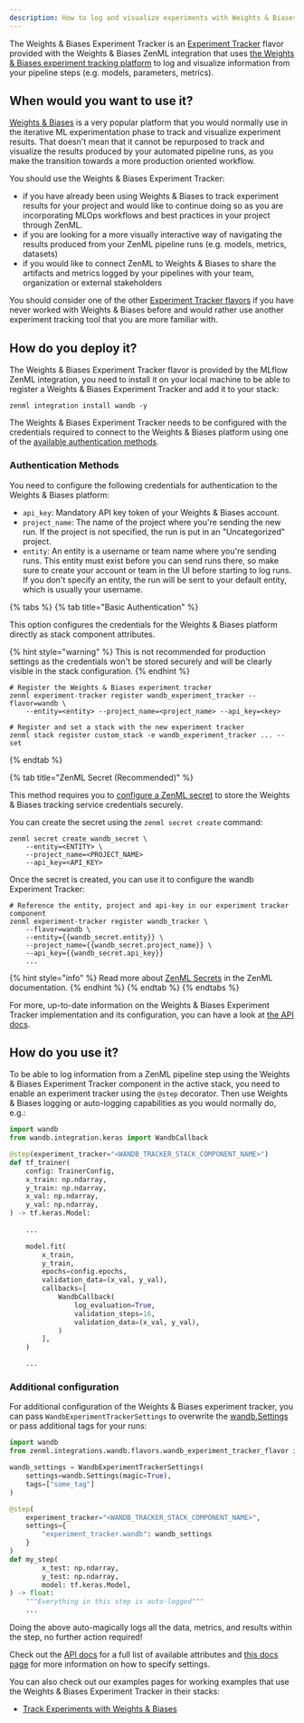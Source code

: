 ```yaml
---
description: How to log and visualize experiments with Weights & Biases
---
```


The Weights & Biases Experiment Tracker is an [Experiment Tracker](./experiment-trackers.md)
flavor provided with the Weights & Biases ZenML integration that uses
[the Weights & Biases experiment tracking platform](https://wandb.ai/site/experiment-tracking)
to log and visualize information from your pipeline steps (e.g. models, parameters,
metrics).

## When would you want to use it?

[Weights & Biases](https://wandb.ai/site/experiment-tracking) is a very
popular platform that you would normally use in the iterative ML experimentation
phase to track and visualize experiment results. That doesn't mean that it
cannot be repurposed to track and visualize the results produced by your
automated pipeline runs, as you make the transition towards a more production
oriented workflow.

You should use the Weights & Biases Experiment Tracker:
* if you have already been using Weights & Biases to track experiment results
for your project and would like to continue doing so as you are incorporating 
MLOps workflows and best practices in your project through ZenML.
* if you are looking for a more visually interactive way of navigating the
results produced from your ZenML pipeline runs (e.g. models, metrics, datasets)
* if you would like to connect ZenML to Weights & Biases to share the artifacts
and metrics logged by your pipelines with your team, organization or external
stakeholders

You should consider one of the other [Experiment Tracker flavors](./experiment-trackers.md#experiment-tracker-flavors)
if you have never worked with Weights & Biases before and would rather use
another experiment tracking tool that you are more familiar with.

## How do you deploy it?

The Weights & Biases Experiment Tracker flavor is provided by the MLflow ZenML
integration, you need to install it on your local machine to be able to register
a Weights & Biases Experiment Tracker and add it to your stack:

```shell
zenml integration install wandb -y
```

The Weights & Biases Experiment Tracker needs to be configured with the
credentials required to connect to the Weights & Biases platform using one
of the [available authentication methods](#authentication-methods).

### Authentication Methods

You need to configure the following credentials for authentication to the
Weights & Biases platform:

* `api_key`: Mandatory API key token of your Weights & Biases account.
* `project_name`: The name of the project where you're sending the new run. If
the project is not specified, the run is put in an "Uncategorized" project.
* `entity`: An entity is a username or team name where you're sending runs. This
entity must exist before you can send runs there, so make sure to create your
account or team in the UI before starting to log runs. If you don't specify an
entity, the run will be sent to your default entity, which is usually your
username. 

{% tabs %}
{% tab title="Basic Authentication" %}

This option configures the credentials for the Weights & Biases platform
directly as stack component attributes.

{% hint style="warning" %}
This is not recommended for production settings as the credentials won't be
stored securely and will be clearly visible in the stack configuration.
{% endhint %}

```shell
# Register the Weights & Biases experiment tracker
zenml experiment-tracker register wandb_experiment_tracker --flavor=wandb \ 
    --entity=<entity> --project_name=<project_name> --api_key=<key>

# Register and set a stack with the new experiment tracker
zenml stack register custom_stack -e wandb_experiment_tracker ... --set
```
{% endtab %}


{% tab title="ZenML Secret (Recommended)" %}

This method requires you to [configure a ZenML secret](../../advanced-guide/practical/secrets-management.md)
to store the Weights & Biases tracking service credentials securely.

You can create the secret using the `zenml secret create` command:

```shell 
zenml secret create wandb_secret \
    --entity=<ENTITY> \
    --project_name=<PROJECT_NAME>
    --api_key=<API_KEY>
```

Once the secret is created, you can use it to configure the wandb Experiment
Tracker:

```shell
# Reference the entity, project and api-key in our experiment tracker component
zenml experiment-tracker register wandb_tracker \
    --flavor=wandb \
    --entity={{wandb_secret.entity}} \
    --project_name={{wandb_secret.project_name}} \
    --api_key={{wandb_secret.api_key}}
    ...
```

{% hint style="info" %}
Read more about [ZenML Secrets](../../advanced-guide/practical/secrets-management.md)
in the ZenML documentation.
{% endhint %}
{% endtab %}
{% endtabs %}

For more, up-to-date information on the Weights & Biases Experiment Tracker
implementation and its configuration, you can have a look at [the API docs](https://apidocs.zenml.io/latest/integration_code_docs/integrations-wandb/#zenml.integrations.wandb.experiment_trackers.wandb_experiment_tracker).

## How do you use it?

To be able to log information from a ZenML pipeline step using the Weights &
Biases Experiment Tracker component in the active stack, you need to enable an
experiment tracker using the `@step` decorator. Then use Weights & Biases 
logging or auto-logging capabilities as you would normally do, e.g.:

```python
import wandb
from wandb.integration.keras import WandbCallback

@step(experiment_tracker="<WANDB_TRACKER_STACK_COMPONENT_NAME>")
def tf_trainer(
    config: TrainerConfig,
    x_train: np.ndarray,
    y_train: np.ndarray,
    x_val: np.ndarray,
    y_val: np.ndarray,
) -> tf.keras.Model:
    
    ...

    model.fit(
        x_train,
        y_train,
        epochs=config.epochs,
        validation_data=(x_val, y_val),
        callbacks=[
            WandbCallback(
                log_evaluation=True,
                validation_steps=16,
                validation_data=(x_val, y_val),
            )
        ],
    )

    ...
```

### Additional configuration

For additional configuration of the Weights & Biases experiment tracker, you can pass
`WandbExperimentTrackerSettings` to overwrite the [wandb.Settings](https://github.com/wandb/client/blob/master/wandb/sdk/wandb_settings.py#L353) or pass additional tags for your
runs:

```python
import wandb
from zenml.integrations.wandb.flavors.wandb_experiment_tracker_flavor import WandbExperimentTrackerSettings

wandb_settings = WandbExperimentTrackerSettings(
    settings=wandb.Settings(magic=True),
    tags=["some_tag"]
)

@step(
    experiment_tracker="<WANDB_TRACKER_STACK_COMPONENT_NAME>",
    settings={
        "experiment_tracker.wandb": wandb_settings
    }
)
def my_step(
        x_test: np.ndarray,
        y_test: np.ndarray,
        model: tf.keras.Model,
) -> float:
    """Everything in this step is auto-logged"""
    ...
```

Doing the above auto-magically logs all the data, metrics, and results within
the step, no further action required!

Check out the
[API docs](https://apidocs.zenml.io/latest/integration_code_docs/integrations-wandb/#zenml.integrations.wandb.flavors.wandb_experiment_tracker_flavor.WandbExperimentTrackerSettings)
for a full list of available attributes and [this docs page](../..//advanced-guide/pipelines/settings.md)
for more information on how to specify settings.

You can also check out our examples pages for working examples that use the
Weights & Biases Experiment Tracker in their stacks:

- [Track Experiments with Weights & Biases](https://github.com/zenml-io/zenml/tree/main/examples/wandb_tracking)
